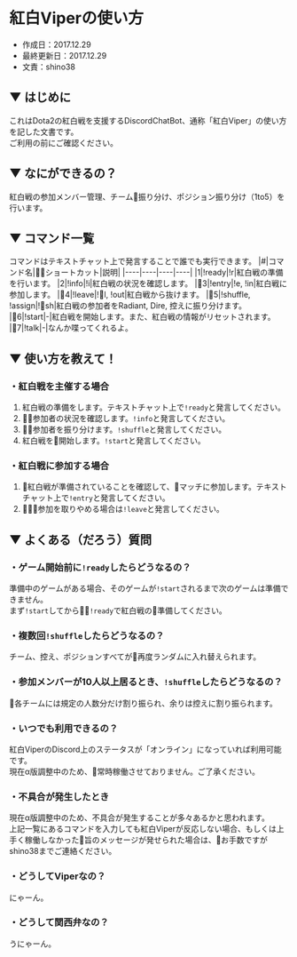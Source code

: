# 紅白Viperの使い方
* 作成日：2017.12.29
* 最終更新日：2017.12.29
* 文責：shino38

## ▼ はじめに
これはDota2の紅白戦を支援するDiscordChatBot、通称「紅白Viper」の使い方を記した文書です。  
ご利用の前にご確認ください。
## ▼ なにができるの？
紅白戦の参加メンバー管理、チーム振り分け、ポジション振り分け（1to5）を行います。

## ▼ コマンド一覧
コマンドはテキストチャット上で発言することで誰でも実行できます。
|#|コマンド名|ショートカット|説明|
|----|----|----|----|
|1|!ready|!r|紅白戦の準備を行います。
|2|!info|!i|紅白戦の状況を確認します。
|3|!entry|!e, !in|紅白戦に参加します。
|4|!leave|!l, !out|紅白戦から抜けます。
|5|!shuffle, !assign|!sh|紅白戦の参加者をRadiant, Dire, 控えに振り分けます。
|6|!start|-|紅白戦を開始します。また、紅白戦の情報がリセットされます。
|7|!talk|-|なんか喋ってくれるよ。

## ▼ 使い方を教えて！
### ・紅白戦を主催する場合
1. 紅白戦の準備をします。テキストチャット上で`!ready`と発言してください。
2. 参加者の状況を確認します。`!info`と発言してください。
3. 参加者を振り分けます。`!shuffle`と発言してください。
4. 紅白戦を開始します。`!start`と発言してください。

### ・紅白戦に参加する場合
1. 紅白戦が準備されていることを確認して、マッチに参加します。テキストチャット上で`!entry`と発言してください。
2. 参加を取りやめる場合は`!leave`と発言してください。

## ▼ よくある（だろう）質問
### ・ゲーム開始前に`!ready`したらどうなるの？
準備中のゲームがある場合、そのゲームが`!start`されるまで次のゲームは準備できません。  
まず`!start`してから`!ready`で紅白戦の準備してください。
### ・複数回`!shuffle`したらどうなるの？
チーム、控え、ポジションすべてが再度ランダムに入れ替えられます。
### ・参加メンバーが10人以上居るとき、`!shuffle`したらどうなるの？
各チームには規定の人数分だけ割り振られ、余りは控えに割り振られます。
### ・いつでも利用できるの？
紅白ViperのDiscord上のステータスが「オンライン」になっていれば利用可能です。  
現在α版調整中のため、常時稼働させておりません。ご了承ください。 
### ・不具合が発生したとき
現在α版調整中のため、不具合が発生することが多々あるかと思われます。  
上記一覧にあるコマンドを入力しても紅白Viperが反応しない場合、もしくは上手く稼働しなかった旨のメッセージが発せられた場合は、お手数ですがshino38までご連絡ください。
### ・どうしてViperなの？
にゃーん。
### ・どうして関西弁なの？
うにゃーん。
